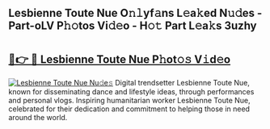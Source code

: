 ## Lesbienne Toute Nue O𝚗𝚕yf𝚊ns L𝚎a𝚔ed N𝚞𝚍es - Part-oLV P𝚑𝚘tos Vi𝚍𝚎o - H𝚘𝚝 Part L𝚎a𝚔s 3uzhy

# <h2><a href="http://kfdca0.oniu.top/?m=Lesbienne+Toute+Nue">🔗👉 🔴 Lesbienne Toute Nue P𝚑ot𝚘𝚜 V𝚒d𝚎o</a></h2>

[![Lesbienne Toute Nue Nu𝚍e𝚜](https://i.imgur.com/0qMVB7G.gif)](http://kfdca0.oniu.top/?m=Lesbienne+Toute+Nue)
Digital trendsetter Lesbienne Toute Nue, known for disseminating dance and lifestyle ideas, through performances and personal vlogs. Inspiring humanitarian worker Lesbienne Toute Nue, celebrated for their dedication and commitment to helping those in need around the world.  
